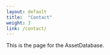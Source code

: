```yaml
---
layout: default
title:  "Contact"
weight: 3
link: /contact/
---
```


This is the page for the AssetDatabase.
